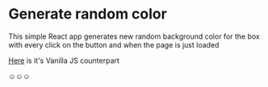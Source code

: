 # Generate random color

This simple React app generates new random background color for the box with every click on the button and when the page is just loaded

[Here](https://github.com/Olezha83/vanillaJS-generate-random-color) is it's Vanilla JS counterpart

:relaxed::relaxed::relaxed:
